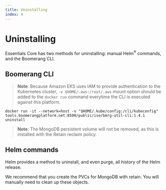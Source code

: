 ```yaml
---
title: Uninstalling
index: 4
---
```


# Uninstalling

Essentials Core has two methods for uninstalling: manual Helm<sup>®</sup> commands, and the Boomerang CLI.

## Boomerang CLI

> **Note**: Because Amazon EKS uses IAM to provide authentication to the Kubernetes cluster, `-v $HOME/.aws:/root/.aws` mount option should be added to the `docker run` command everytime the CLI is executed against this platform.

```
docker run -it --network=host -v "$HOME/.kube/config:/cli/kubeconfig" tools.boomerangplatform.net:8500/public/ise/bmrg-util-cli:1.4.1 uninstall
```

>**Note**: The MongoDB persistent volume will not be removed, as this is installed with the Retain reclaim policy.

## Helm commands

Helm provides a method to uninstall, and even purge, all history of the Helm release.

We recommend that you create the PVCs for MongoDB with retain. You will manually need to clean up these objects.